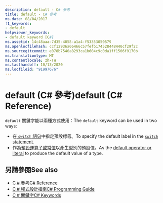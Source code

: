 ```yaml
---
description: default - C# 參考
title: default - C# 參考
ms.date: 08/04/2017
f1_keywords:
- default
helpviewer_keywords:
- default keyword [C#]
ms.assetid: 14c48aaa-7d35-4058-a1a4-f53353050579
ms.openlocfilehash: ccf12936a66466c57fefb174528448440cf29f2c
ms.sourcegitcommit: e078b7540a8293ca1b604c9c0da1ff1506f0170b
ms.translationtype: MT
ms.contentlocale: zh-TW
ms.lasthandoff: 10/13/2020
ms.locfileid: "91997676"
---
```

# <a name="default-c-reference"></a><span data-ttu-id="25957-103">default (C# 參考)</span><span class="sxs-lookup"><span data-stu-id="25957-103">default (C# Reference)</span></span>

<span data-ttu-id="25957-104">`default` 關鍵字能以兩種方式使用：</span><span class="sxs-lookup"><span data-stu-id="25957-104">The `default` keyword can be used in two ways:</span></span>

- <span data-ttu-id="25957-105">在[ `switch` 語句](switch.md)中指定預設標籤。</span><span class="sxs-lookup"><span data-stu-id="25957-105">To specify the default label in the [`switch` statement](switch.md).</span></span>
- <span data-ttu-id="25957-106">作為[預設運算子或常值](../operators/default.md)以產生型別的預設值。</span><span class="sxs-lookup"><span data-stu-id="25957-106">As the [default operator or literal](../operators/default.md) to produce the default value of a type.</span></span>

## <a name="see-also"></a><span data-ttu-id="25957-107">另請參閱</span><span class="sxs-lookup"><span data-stu-id="25957-107">See also</span></span>

- [<span data-ttu-id="25957-108">C # 參考</span><span class="sxs-lookup"><span data-stu-id="25957-108">C# Reference</span></span>](../index.md)
- [<span data-ttu-id="25957-109">C # 程式設計指南</span><span class="sxs-lookup"><span data-stu-id="25957-109">C# Programming Guide</span></span>](../../programming-guide/index.md)
- [<span data-ttu-id="25957-110">C # 關鍵字</span><span class="sxs-lookup"><span data-stu-id="25957-110">C# Keywords</span></span>](index.md)
